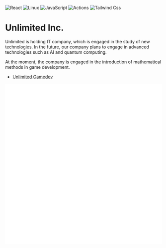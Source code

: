 ![React](https://img.shields.io/badge/React-20232A?style=for-the-badge&logo=react&logoColor=61DAFB)
![Linux](https://img.shields.io/badge/Linux-FCC624?style=for-the-badge&logo=linux&logoColor=black)
![JavaScript](https://img.shields.io/badge/JavaScript-323330?style=for-the-badge&logo=javascript&logoColor=F7DF1E)
![Actions](https://img.shields.io/badge/GitHub_Actions-2088FF?style=for-the-badge&logo=github-actions&logoColor=white)
![Tailwind Css](https://img.shields.io/badge/Tailwind_CSS-38B2AC?style=for-the-badge&logo=tailwind-css&logoColor=white)

# Unlimited Inc.

Unlimited is holding IT company, which is engaged in the study of new technologies. In the future, our company plans to engage in advanced technologies such as AI and quantum computing.

At the moment, the company is engaged in the introduction of mathematical methods in game development.

* [Unlimited Gamedev](https://unlimited-industries.github.io/unlimited-gamedev)

![Metrics](/github-metrics.svg)

